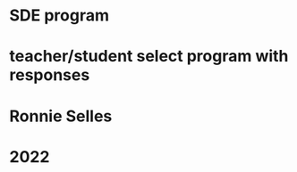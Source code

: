 # SDE program
# teacher/student select program with responses
# 
# Ronnie Selles
# 2022
#
#
#
#
#
#
#
#
#
#
#
#
#